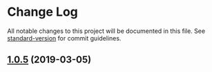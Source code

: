 # Change Log

All notable changes to this project will be documented in this file. See [standard-version](https://github.com/conventional-changelog/standard-version) for commit guidelines.

## [1.0.5](https://github.com/longshihui/vue-cli-plugin-externals/compare/v1.0.4...v1.0.5) (2019-03-05)
